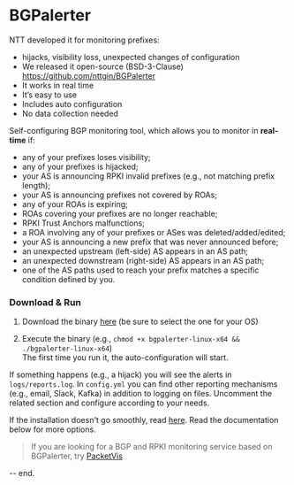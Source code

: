# BGPalerter

NTT  developed  it  for  monitoring prefixes:

 - hijacks,  visibility loss,  unexpected changes of  configuration 
 - We  released  it  open-source  (BSD-3-Clause)    
   https://github.com/nttgin/BGPalerter 
  - It  works  in real time 
  - It’s easy  to  use 
  - Includes auto configuration 
  - No  data collection needed

Self-configuring BGP monitoring tool, which allows you to monitor in  **real-time**  if:

-   any of your prefixes loses visibility;
-   any of your prefixes is hijacked;
-   your AS is announcing RPKI invalid prefixes (e.g., not matching prefix length);
-   your AS is announcing prefixes not covered by ROAs;
-   any of your ROAs is expiring;
-   ROAs covering your prefixes are no longer reachable;
-   RPKI Trust Anchors malfunctions;
-   a ROA involving any of your prefixes or ASes was deleted/added/edited;
-   your AS is announcing a new prefix that was never announced before;
-   an unexpected upstream (left-side) AS appears in an AS path;
-   an unexpected downstream (right-side) AS appears in an AS path;
-   one of the AS paths used to reach your prefix matches a specific condition defined by you.

### Download & Run

1.  Download the binary  [here](https://github.com/nttgin/BGPalerter/releases)  (be sure to select the one for your OS)
    
2.  Execute the binary (e.g.,  `chmod +x bgpalerter-linux-x64 && ./bgpalerter-linux-x64`)  
    The first time you run it, the auto-configuration will start.
    

If something happens (e.g., a hijack) you will see the alerts in  `logs/reports.log`. In  `config.yml`  you can find other reporting mechanisms (e.g., email, Slack, Kafka) in addition to logging on files. Uncomment the related section and configure according to your needs.

If the installation doesn't go smoothly, read  [here](https://github.com/nttgin/BGPalerter/blob/main/docs/installation.md). Read the documentation below for more options.

> If you are looking for a BGP and RPKI monitoring service based on BGPalerter, try  [PacketVis](https://packetvis.com/)

-- end.